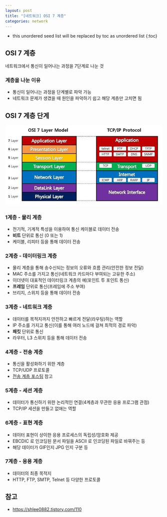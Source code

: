 ```yaml
---
layout: post
title: "[네트워크] OSI 7 계층"
categories: network
---
```


* this unordered seed list will be replaced by toc as unordered list
{:toc}

## OSI 7 계층

네트워크에서 통신이 일어나는 과정을 7단계로 나눈 것

### 계층을 나눈 이유

- 통신이 일어나는 과정을 단계별로 파악 가능
- 네트워크 문제가 생겼을 때 원인을 파악하기 쉽고 해당 계층만 고치면 됨

## OSI 7 계층 단계

![OSI 7 Layers](/assets/img/osi-layer.jpg)

### 1계층 - 물리 계층

- 전기적, 기계적 특성을 이용하여 통신 케이블로 데이터 전송
- **비트** 단위로 통신 (0 또는 1)
- 케이블, 리피터 등을 통해 데이터 전송

### 2계층 - 데이터링크 계층

- 물리 계층을 통해 송수신되는 정보의 오류와 흐름 관리(안전한 정보 전달)
- MAC 주소를 가지고 통신(네트워크 카드마다 부여되는 고유한 주소)
- 이더넷이 대표적인 데이터링크 계층의 예(포인트 투 포인트 통신)
- **프레임** 단위로 통신(프레임에 주소 부여)
- 브리지, 스위치 등을 통해 데이터 전송

### 3계층 - 네트워크 계층

- 데이터를 목적지까지 안전하고 빠르게 전달(라우팅)하는 역할
- IP 주소를 가지고 통신(이를 통해 여러 노드에 걸쳐 최적의 경로 파악)
- **패킷** 단위로 통신
- 라우터, L3 스위치 등을 통해 데이터 전송

### 4계층 - 전송 계층

- 통신을 활성화하기 위한 계층
- TCP/UDP 프로토콜
- [전송 계층 포스팅](https://nopanderer.github.io/network/2021-01-21-transport-layer/) 참고

### 5계층 - 세션 계층

- 데이터가 통신하기 위한 논리적인 연결(4계층과 무관한 응용 프로그램 관점)
- TCP/IP 세션을 만들고 없애는 역할

### 6계층 - 표현 계층

- 데이터 표현이 상이한 응용 프로세스의 독립성/암호화 제공
- EBCDIC 로 인코딩된 문서 파일을 ASCII 로 인코딩된 파일로 바꿔주는 등
- 해당 데이터가 GIF인지 JPG 인지 구분 등

### 7계층 - 응용 계층

- 데이터의 최종 목적지
- HTTP, FTP, SMTP, Telnet 등 다양한 프로토콜

## 참고

- <https://shlee0882.tistory.com/110>